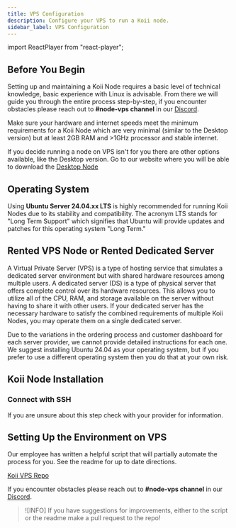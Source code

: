 ```yaml
---
title: VPS Configuration
description: Configure your VPS to run a Koii node.
sidebar_label: VPS Configuration
---
```


import ReactPlayer from "react-player";

## Before You Begin

Setting up and maintaining a Koii Node requires a basic level of technical knowledge, basic experience with Linux is advisable. From there we will guide you through the entire process step-by-step, if you encounter obstacles please reach out to **#node-vps channel** in our [Discord](https://discord.gg/koii-network).

Make sure your hardware and internet speeds meet the minimum requirements for a Koii Node which are very minimal (similar to the Desktop version) but at least 2GB RAM and >1GHz processor and stable internet.

If you decide running a node on VPS isn't for you there are other options available, like the Desktop version. Go to our website where you will be able to download the [Desktop Node](https://www.koii.network/nodes)

## Operating System

Using **Ubuntu Server 24.04.xx LTS** is highly recommended for running Koii Nodes due to its stability and compatibility. The acronym LTS stands for "Long Term Support" which signifies that Ubuntu will provide updates and patches for this operating system "Long Term."

## Rented VPS Node or Rented Dedicated Server

A Virtual Private Server (VPS) is a type of hosting service that simulates a dedicated server environment but with shared hardware resources among multiple users. A dedicated server (DS) is a type of physical server that offers complete control over its hardware resources. This allows you to utilize all of the CPU, RAM, and storage available on the server without having to share it with other users. If your dedicated server has the necessary hardware to satisfy the combined requirements of multiple Koii Nodes, you may operate them on a single dedicated server.

Due to the variations in the ordering process and customer dashboard for each server provider, we cannot provide detailed instructions for each one. We suggest installing Ubuntu 24.04 as your operating system, but if you prefer to use a different operating system then you do that at your own risk.

## Koii Node Installation

### Connect with SSH

If you are unsure about this step check with your provider for information.

## Setting Up the Environment on VPS
Our employee has written a helpful script that will partially automate the process for you. See the readme for up to date directions.

[Koii VPS Repo](https://github.com/crystal-koii/koii-vps)

If you encounter obstacles please reach out to **#node-vps channel** in our [Discord](https://discord.gg/koii-network).

> ![INFO] If you have suggestions for improvements, either to the script or the readme make a pull request to the repo! 
